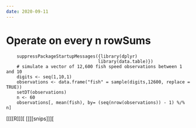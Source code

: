 ```yaml
---
date: 2020-09-11
---
```



# Operate on every n rowSums
		suppressPackageStartupMessages({library(dplyr)
		                               library(data.table)})
		# simulate a vector of 12,600 fish speed observations between 1 and 10
		digits <- seq(1,10,1)
		observations <- data.frame("fish" = sample(digits,12600, replace = TRUE))
		setDT(observations)
		n <- 60
		observations[, mean(fish), by= (seq(nrow(observations)) - 1) %/% n]

[[[[R]]][
[[[[snips]]][
